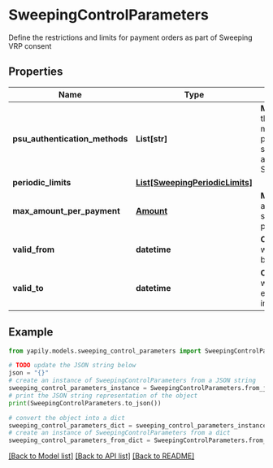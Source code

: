 # SweepingControlParameters

Define the restrictions and limits for payment orders as part of Sweeping VRP consent

## Properties

Name | Type | Description | Notes
------------ | ------------- | ------------- | -------------
**psu_authentication_methods** | **List[str]** | __Mandatory__. Defines the authentication method(s) allowed in payment submission step. Allowed values are [SCA_REQUIRED, SCA_NOT_REQUIRED]. | 
**periodic_limits** | [**List[SweepingPeriodicLimits]**](SweepingPeriodicLimits.md) |  | 
**max_amount_per_payment** | [**Amount**](Amount.md) | __Mandatory__. Max amount that can be submitted per payment. | 
**valid_from** | **datetime** | __Optional__. Start date when the consent becomes valid. | [optional] 
**valid_to** | **datetime** | __Optional__. End date when the consent expires and becomes invalid. | [optional] 

## Example

```python
from yapily.models.sweeping_control_parameters import SweepingControlParameters

# TODO update the JSON string below
json = "{}"
# create an instance of SweepingControlParameters from a JSON string
sweeping_control_parameters_instance = SweepingControlParameters.from_json(json)
# print the JSON string representation of the object
print(SweepingControlParameters.to_json())

# convert the object into a dict
sweeping_control_parameters_dict = sweeping_control_parameters_instance.to_dict()
# create an instance of SweepingControlParameters from a dict
sweeping_control_parameters_from_dict = SweepingControlParameters.from_dict(sweeping_control_parameters_dict)
```
[[Back to Model list]](../README.md#documentation-for-models) [[Back to API list]](../README.md#documentation-for-api-endpoints) [[Back to README]](../README.md)


